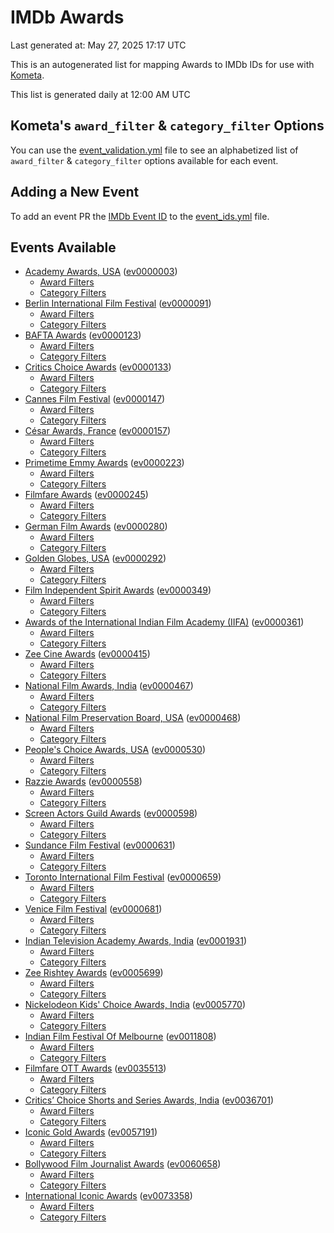 # IMDb Awards

Last generated at: May 27, 2025 17:17 UTC

This is an autogenerated list for mapping Awards to IMDb IDs for use with [Kometa](https://github.com/Kometa-Team/Kometa).

This list is generated daily at 12:00 AM UTC 

## Kometa's `award_filter` & `category_filter` Options

You can use the [event_validation.yml](https://github.com/Kometa-Team/IMDb-Awards/blob/master/event_validation.yml) file to see an alphabetized list of `award_filter` & `category_filter` options available for each event.

## Adding a New Event

To add an event PR the [IMDb Event ID](https://www.imdb.com/event/all/) to the [event_ids.yml](https://github.com/Kometa-Team/IMDb-Awards/blob/master/event_ids.yml) file.

## Events Available

* [Academy Awards, USA](https://www.imdb.com/event/ev0000003) ([ev0000003](https://github.com/Kometa-Team/IMDb-Awards/blob/master/event_validation.yml#L1))
  * [Award Filters](https://github.com/Kometa-Team/IMDb-Awards/blob/master/event_validation.yml#L6)
  * [Category Filters](https://github.com/Kometa-Team/IMDb-Awards/blob/master/event_validation.yml#L14)
* [Berlin International Film Festival](https://www.imdb.com/event/ev0000091) ([ev0000091](https://github.com/Kometa-Team/IMDb-Awards/blob/master/event_validation.yml#L148))
  * [Award Filters](https://github.com/Kometa-Team/IMDb-Awards/blob/master/event_validation.yml#L153)
  * [Category Filters](https://github.com/Kometa-Team/IMDb-Awards/blob/master/event_validation.yml#L351)
* [BAFTA Awards](https://www.imdb.com/event/ev0000123) ([ev0000123](https://github.com/Kometa-Team/IMDb-Awards/blob/master/event_validation.yml#L636))
  * [Award Filters](https://github.com/Kometa-Team/IMDb-Awards/blob/master/event_validation.yml#L641)
  * [Category Filters](https://github.com/Kometa-Team/IMDb-Awards/blob/master/event_validation.yml#L674)
* [Critics Choice Awards](https://www.imdb.com/event/ev0000133) ([ev0000133](https://github.com/Kometa-Team/IMDb-Awards/blob/master/event_validation.yml#L1172))
  * [Award Filters](https://github.com/Kometa-Team/IMDb-Awards/blob/master/event_validation.yml#L1175)
  * [Category Filters](https://github.com/Kometa-Team/IMDb-Awards/blob/master/event_validation.yml#L1180)
* [Cannes Film Festival](https://www.imdb.com/event/ev0000147) ([ev0000147](https://github.com/Kometa-Team/IMDb-Awards/blob/master/event_validation.yml#L1281))
  * [Award Filters](https://github.com/Kometa-Team/IMDb-Awards/blob/master/event_validation.yml#L1286)
  * [Category Filters](https://github.com/Kometa-Team/IMDb-Awards/blob/master/event_validation.yml#L1453)
* [César Awards, France](https://www.imdb.com/event/ev0000157) ([ev0000157](https://github.com/Kometa-Team/IMDb-Awards/blob/master/event_validation.yml#L1685))
  * [Award Filters](https://github.com/Kometa-Team/IMDb-Awards/blob/master/event_validation.yml#L1689)
  * [Category Filters](https://github.com/Kometa-Team/IMDb-Awards/blob/master/event_validation.yml#L1694)
* [Primetime Emmy Awards](https://www.imdb.com/event/ev0000223) ([ev0000223](https://github.com/Kometa-Team/IMDb-Awards/blob/master/event_validation.yml#L1754))
  * [Award Filters](https://github.com/Kometa-Team/IMDb-Awards/blob/master/event_validation.yml#L1759)
  * [Category Filters](https://github.com/Kometa-Team/IMDb-Awards/blob/master/event_validation.yml#L1766)
* [Filmfare Awards](https://www.imdb.com/event/ev0000245) ([ev0000245](https://github.com/Kometa-Team/IMDb-Awards/blob/master/event_validation.yml#L2977))
  * [Award Filters](https://github.com/Kometa-Team/IMDb-Awards/blob/master/event_validation.yml#L2981)
  * [Category Filters](https://github.com/Kometa-Team/IMDb-Awards/blob/master/event_validation.yml#L2990)
* [German Film Awards](https://www.imdb.com/event/ev0000280) ([ev0000280](https://github.com/Kometa-Team/IMDb-Awards/blob/master/event_validation.yml#L3081))
  * [Award Filters](https://github.com/Kometa-Team/IMDb-Awards/blob/master/event_validation.yml#L3086)
  * [Category Filters](https://github.com/Kometa-Team/IMDb-Awards/blob/master/event_validation.yml#L3109)
* [Golden Globes, USA](https://www.imdb.com/event/ev0000292) ([ev0000292](https://github.com/Kometa-Team/IMDb-Awards/blob/master/event_validation.yml#L3182))
  * [Award Filters](https://github.com/Kometa-Team/IMDb-Awards/blob/master/event_validation.yml#L3187)
  * [Category Filters](https://github.com/Kometa-Team/IMDb-Awards/blob/master/event_validation.yml#L3195)
* [Film Independent Spirit Awards](https://www.imdb.com/event/ev0000349) ([ev0000349](https://github.com/Kometa-Team/IMDb-Awards/blob/master/event_validation.yml#L3361))
  * [Award Filters](https://github.com/Kometa-Team/IMDb-Awards/blob/master/event_validation.yml#L3364)
  * [Category Filters](https://github.com/Kometa-Team/IMDb-Awards/blob/master/event_validation.yml#L3373)
* [Awards of the International Indian Film Academy (IIFA)](https://www.imdb.com/event/ev0000361) ([ev0000361](https://github.com/Kometa-Team/IMDb-Awards/blob/master/event_validation.yml#L3413))
  * [Award Filters](https://github.com/Kometa-Team/IMDb-Awards/blob/master/event_validation.yml#L3416)
  * [Category Filters](https://github.com/Kometa-Team/IMDb-Awards/blob/master/event_validation.yml#L3426)
* [Zee Cine Awards](https://www.imdb.com/event/ev0000415) ([ev0000415](https://github.com/Kometa-Team/IMDb-Awards/blob/master/event_validation.yml#L3521))
  * [Award Filters](https://github.com/Kometa-Team/IMDb-Awards/blob/master/event_validation.yml#L3523)
  * [Category Filters](https://github.com/Kometa-Team/IMDb-Awards/blob/master/event_validation.yml#L3533)
* [National Film Awards, India](https://www.imdb.com/event/ev0000467) ([ev0000467](https://github.com/Kometa-Team/IMDb-Awards/blob/master/event_validation.yml#L3641))
  * [Award Filters](https://github.com/Kometa-Team/IMDb-Awards/blob/master/event_validation.yml#L3645)
  * [Category Filters](https://github.com/Kometa-Team/IMDb-Awards/blob/master/event_validation.yml#L3659)
* [National Film Preservation Board, USA](https://www.imdb.com/event/ev0000468) ([ev0000468](https://github.com/Kometa-Team/IMDb-Awards/blob/master/event_validation.yml#L3854))
  * [Award Filters](https://github.com/Kometa-Team/IMDb-Awards/blob/master/event_validation.yml#L3857)
  * [Category Filters](https://github.com/Kometa-Team/IMDb-Awards/blob/master/event_validation.yml#L3859)
* [People's Choice Awards, USA](https://www.imdb.com/event/ev0000530) ([ev0000530](https://github.com/Kometa-Team/IMDb-Awards/blob/master/event_validation.yml#L3862))
  * [Award Filters](https://github.com/Kometa-Team/IMDb-Awards/blob/master/event_validation.yml#L3865)
  * [Category Filters](https://github.com/Kometa-Team/IMDb-Awards/blob/master/event_validation.yml#L3868)
* [Razzie Awards](https://www.imdb.com/event/ev0000558) ([ev0000558](https://github.com/Kometa-Team/IMDb-Awards/blob/master/event_validation.yml#L4111))
  * [Award Filters](https://github.com/Kometa-Team/IMDb-Awards/blob/master/event_validation.yml#L4114)
  * [Category Filters](https://github.com/Kometa-Team/IMDb-Awards/blob/master/event_validation.yml#L4119)
* [Screen Actors Guild Awards](https://www.imdb.com/event/ev0000598) ([ev0000598](https://github.com/Kometa-Team/IMDb-Awards/blob/master/event_validation.yml#L4159))
  * [Award Filters](https://github.com/Kometa-Team/IMDb-Awards/blob/master/event_validation.yml#L4162)
  * [Category Filters](https://github.com/Kometa-Team/IMDb-Awards/blob/master/event_validation.yml#L4164)
* [Sundance Film Festival](https://www.imdb.com/event/ev0000631) ([ev0000631](https://github.com/Kometa-Team/IMDb-Awards/blob/master/event_validation.yml#L4190))
  * [Award Filters](https://github.com/Kometa-Team/IMDb-Awards/blob/master/event_validation.yml#L4193)
  * [Category Filters](https://github.com/Kometa-Team/IMDb-Awards/blob/master/event_validation.yml#L4244)
* [Toronto International Film Festival](https://www.imdb.com/event/ev0000659) ([ev0000659](https://github.com/Kometa-Team/IMDb-Awards/blob/master/event_validation.yml#L4362))
  * [Award Filters](https://github.com/Kometa-Team/IMDb-Awards/blob/master/event_validation.yml#L4365)
  * [Category Filters](https://github.com/Kometa-Team/IMDb-Awards/blob/master/event_validation.yml#L4422)
* [Venice Film Festival](https://www.imdb.com/event/ev0000681) ([ev0000681](https://github.com/Kometa-Team/IMDb-Awards/blob/master/event_validation.yml#L4501))
  * [Award Filters](https://github.com/Kometa-Team/IMDb-Awards/blob/master/event_validation.yml#L4506)
  * [Category Filters](https://github.com/Kometa-Team/IMDb-Awards/blob/master/event_validation.yml#L4848)
* [Indian Television Academy Awards, India](https://www.imdb.com/event/ev0001931) ([ev0001931](https://github.com/Kometa-Team/IMDb-Awards/blob/master/event_validation.yml#L5301))
  * [Award Filters](https://github.com/Kometa-Team/IMDb-Awards/blob/master/event_validation.yml#L5304)
  * [Category Filters](https://github.com/Kometa-Team/IMDb-Awards/blob/master/event_validation.yml#L5313)
* [Zee Rishtey Awards](https://www.imdb.com/event/ev0005699) ([ev0005699](https://github.com/Kometa-Team/IMDb-Awards/blob/master/event_validation.yml#L5504))
  * [Award Filters](https://github.com/Kometa-Team/IMDb-Awards/blob/master/event_validation.yml#L5506)
  * [Category Filters](https://github.com/Kometa-Team/IMDb-Awards/blob/master/event_validation.yml#L5508)
* [Nickelodeon Kids' Choice Awards, India](https://www.imdb.com/event/ev0005770) ([ev0005770](https://github.com/Kometa-Team/IMDb-Awards/blob/master/event_validation.yml#L5587))
  * [Award Filters](https://github.com/Kometa-Team/IMDb-Awards/blob/master/event_validation.yml#L5589)
  * [Category Filters](https://github.com/Kometa-Team/IMDb-Awards/blob/master/event_validation.yml#L5592)
* [Indian Film Festival Of Melbourne](https://www.imdb.com/event/ev0011808) ([ev0011808](https://github.com/Kometa-Team/IMDb-Awards/blob/master/event_validation.yml#L5627))
  * [Award Filters](https://github.com/Kometa-Team/IMDb-Awards/blob/master/event_validation.yml#L5629)
  * [Category Filters](https://github.com/Kometa-Team/IMDb-Awards/blob/master/event_validation.yml#L5641)
* [Filmfare OTT Awards](https://www.imdb.com/event/ev0035513) ([ev0035513](https://github.com/Kometa-Team/IMDb-Awards/blob/master/event_validation.yml#L5664))
  * [Award Filters](https://github.com/Kometa-Team/IMDb-Awards/blob/master/event_validation.yml#L5666)
  * [Category Filters](https://github.com/Kometa-Team/IMDb-Awards/blob/master/event_validation.yml#L5672)
* [Critics’ Choice Shorts and Series Awards, India](https://www.imdb.com/event/ev0036701) ([ev0036701](https://github.com/Kometa-Team/IMDb-Awards/blob/master/event_validation.yml#L5754))
  * [Award Filters](https://github.com/Kometa-Team/IMDb-Awards/blob/master/event_validation.yml#L5756)
  * [Category Filters](https://github.com/Kometa-Team/IMDb-Awards/blob/master/event_validation.yml#L5759)
* [Iconic Gold Awards](https://www.imdb.com/event/ev0057191) ([ev0057191](https://github.com/Kometa-Team/IMDb-Awards/blob/master/event_validation.yml#L5777))
  * [Award Filters](https://github.com/Kometa-Team/IMDb-Awards/blob/master/event_validation.yml#L5779)
  * [Category Filters](https://github.com/Kometa-Team/IMDb-Awards/blob/master/event_validation.yml#L5781)
* [Bollywood Film Journalist Awards](https://www.imdb.com/event/ev0060658) ([ev0060658](https://github.com/Kometa-Team/IMDb-Awards/blob/master/event_validation.yml#L5888))
  * [Award Filters](https://github.com/Kometa-Team/IMDb-Awards/blob/master/event_validation.yml#L5890)
  * [Category Filters](https://github.com/Kometa-Team/IMDb-Awards/blob/master/event_validation.yml#L5895)
* [International Iconic Awards](https://www.imdb.com/event/ev0073358) ([ev0073358](https://github.com/Kometa-Team/IMDb-Awards/blob/master/event_validation.yml#L5907))
  * [Award Filters](https://github.com/Kometa-Team/IMDb-Awards/blob/master/event_validation.yml#L5909)
  * [Category Filters](https://github.com/Kometa-Team/IMDb-Awards/blob/master/event_validation.yml#L5913)
